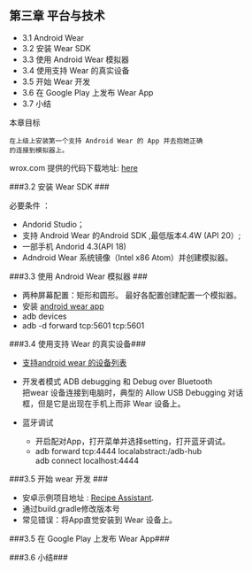 ## 第三章  平台与技术

* 3.1 Android Wear
* 3.2 安装 Wear SDK
* 3.3 使用 Android Wear 模拟器
* 3.4 使用支持 Wear 的真实设备
* 3.5 开始 Wear 开发
* 3.6 在 Google Play 上发布 Wear App
* 3.7 小结

本章目标

  	在上级上安装第一个支持 Android Wear 的 App 并去抱她正确
	的连接到模拟器上。





wrox.com 提供的代码下载地址: [here](http://www.wrox.com/go/androidwearables)



###3.2 安装 Wear SDK ###

必要条件 ：

* Andorid Studio；
* 支持 Android Wear 的Android SDK ,最低版本4.4W (API 20）;
* 一部手机 Andorid 4.3(API 18) 
* Adndroid Wear 系统镜像（Intel x86 Atom）并创建模拟器。

###3.3 使用 Android Wear 模拟器 ###

* 两种屏幕配置：矩形和圆形。 最好各配置创建配置一个模拟器。
* 安装 [android wear app](https://play.google.com/store/apps/details?id=com.google.android.wearable.app)
* adb devices
* adb -d forward tcp:5601 tcp:5601

###3.4 使用支持 Wear 的真实设备###

* [支持android wear 的设备列表](https://store.google.com/)

* 开发者模式 ADB debugging 和 Debug over Bluetooth</br>
  把wear 设备连接到电脑时，典型的 Allow USB Debugging 对话            
  框，但是它是出现在手机上而非 Wear 设备上。
* 蓝牙调试
  * 开启配对App，打开菜单并选择setting，打开蓝牙调试。
  * adb forward tcp:4444 localabstract:/adb-hub</br>
    adb connect localhost:4444
   
###3.5 开始 wear 开发 ###
  

* 安卓示例项目地址 : [Recipe Assistant](https://github.com/googlesamples/android-RecipeAssistant.git).
* 通过build.gradle修改版本号
* 常见错误：将App直觉安装到 Wear 设备上。

###3.5 在 Google Play 上发布 Wear App###


###3.6 小结###


 